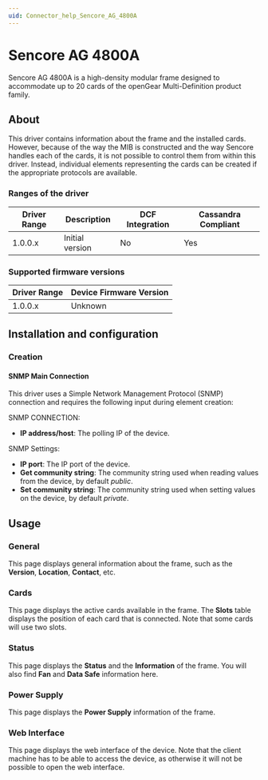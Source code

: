 ```yaml
---
uid: Connector_help_Sencore_AG_4800A
---
```


# Sencore AG 4800A

Sencore AG 4800A is a high-density modular frame designed to accommodate up to 20 cards of the openGear Multi-Definition product family.

## About

This driver contains information about the frame and the installed cards. However, because of the way the MIB is constructed and the way Sencore handles each of the cards, it is not possible to control them from within this driver. Instead, individual elements representing the cards can be created if the appropriate protocols are available.

### Ranges of the driver

| **Driver Range** | **Description** | **DCF Integration** | **Cassandra Compliant** |
|------------------|-----------------|---------------------|-------------------------|
| 1.0.0.x          | Initial version | No                  | Yes                     |

### Supported firmware versions

| **Driver Range** | **Device Firmware Version** |
|------------------|-----------------------------|
| 1.0.0.x          | Unknown                     |

## Installation and configuration

### Creation

#### SNMP Main Connection

This driver uses a Simple Network Management Protocol (SNMP) connection and requires the following input during element creation:

SNMP CONNECTION:

- **IP address/host**: The polling IP of the device.

SNMP Settings:

- **IP port**: The IP port of the device.
- **Get community string**: The community string used when reading values from the device, by default *public*.
- **Set community string**: The community string used when setting values on the device, by default *private*.

## Usage

### General

This page displays general information about the frame, such as the **Version**, **Location**, **Contact**, etc.

### Cards

This page displays the active cards available in the frame. The **Slots** table displays the position of each card that is connected. Note that some cards will use two slots.

### Status

This page displays the **Status** and the **Information** of the frame. You will also find **Fan** and **Data Safe** information here.

### Power Supply

This page displays the **Power Supply** information of the frame.

### Web Interface

This page displays the web interface of the device. Note that the client machine has to be able to access the device, as otherwise it will not be possible to open the web interface.
